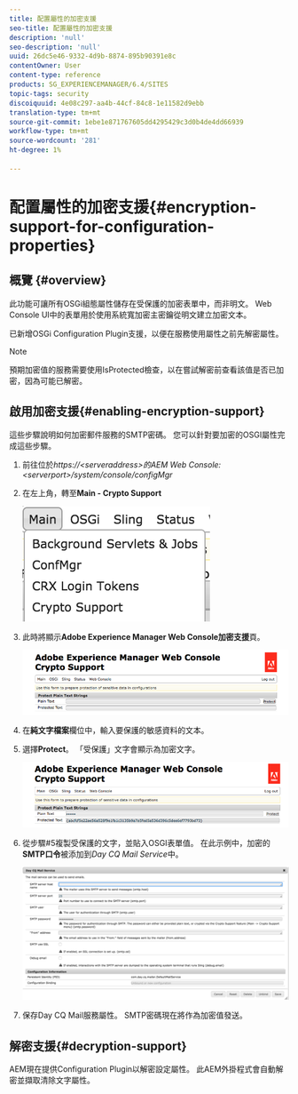 ```yaml
---
title: 配置屬性的加密支援
seo-title: 配置屬性的加密支援
description: 'null'
seo-description: 'null'
uuid: 26dc5e46-9332-4d9b-8874-895b90391e8c
contentOwner: User
content-type: reference
products: SG_EXPERIENCEMANAGER/6.4/SITES
topic-tags: security
discoiquuid: 4e08c297-aa4b-44cf-84c8-1e11582d9ebb
translation-type: tm+mt
source-git-commit: 1ebe1e871767605dd4295429c3d0b4de4dd66939
workflow-type: tm+mt
source-wordcount: '281'
ht-degree: 1%

---
```



# 配置屬性的加密支援{#encryption-support-for-configuration-properties}

## 概覽 {#overview}

此功能可讓所有OSGi組態屬性儲存在受保護的加密表單中，而非明文。 Web Console UI中的表單用於使用系統寬加密主密鑰從明文建立加密文本。

已新增OSGi Configuration Plugin支援，以便在服務使用屬性之前先解密屬性。

>[!NOTE]
>
>預期加密值的服務需要使用IsProtected檢查，以在嘗試解密前查看該值是否已加密，因為可能已解密。

## 啟用加密支援{#enabling-encryption-support}

這些步驟說明如何加密郵件服務的SMTP密碼。 您可以針對要加密的OSGI屬性完成這些步驟。

1. 前往位於&#x200B;*https://&lt;serveraddress>的AEM Web Console:&lt;serverport>/system/console/configMgr*
1. 在左上角，轉至&#x200B;**Main - Crypto Support**

   ![chlimage_1-325](assets/chlimage_1-325.png)

1. 此時將顯示&#x200B;**Adobe Experience Manager Web Console加密支援**&#x200B;頁。

   ![screen_shot_2018-08-01at113417am](assets/screen_shot_2018-08-01at113417am.png)

1. 在&#x200B;**純文字檔案**&#x200B;欄位中，輸入要保護的敏感資料的文本。
1. 選擇&#x200B;**Protect**。 「受保護」文字會顯示為加密文字。

   ![screen_shot_2018-08-01at113844am](assets/screen_shot_2018-08-01at113844am.png)

1. 從步驟#5複製受保護的文字，並貼入OSGI表單值。 在此示例中，加密的&#x200B;**SMTP口令**&#x200B;被添加到&#x200B;*Day CQ Mail Service*&#x200B;中。

   ![screen_shot_2016-12-18at105809pm](assets/screen_shot_2016-12-18at105809pm.png)

1. 保存Day CQ Mail服務屬性。 SMTP密碼現在將作為加密值發送。

## 解密支援{#decryption-support}

AEM現在提供Configuration Plugin以解密設定屬性。 此AEM外掛程式會自動解密並擷取清除文字屬性。
